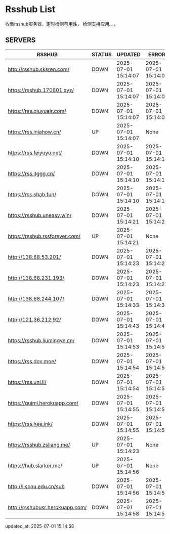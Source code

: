 # Rsshub List

收集rsshub服务器，定时检测可用性， 检测支持应用。。。


## SERVERS

|  RSSHUB   | STATUS  | UPDATED  | ERROR  | TWITTER |  
|  ----  | ----  | ----  | ----  | ---- |  
| http://rsshub.sksren.com/ | DOWN | 2025-07-01 15:14:07 | 2025-07-01 15:14:07 |  
| https://rsshub.170601.xyz/ | DOWN | 2025-07-01 15:14:07 | 2025-07-01 15:14:07 |  
| https://rss.qiuyuair.com/ | DOWN | 2025-07-01 15:14:07 | 2025-07-01 15:14:07 |  
| https://rss.injahow.cn/ | UP | 2025-07-01 15:14:07 | None ||  
| https://rss.feiyuyu.net/ | DOWN | 2025-07-01 15:14:10 | 2025-07-01 15:14:10 |  
| https://rss.itggg.cn/ | DOWN | 2025-07-01 15:14:10 | 2025-07-01 15:14:10 |  
| https://rss.shab.fun/ | DOWN | 2025-07-01 15:14:10 | 2025-07-01 15:14:10 |  
| https://rsshub.uneasy.win/ | DOWN | 2025-07-01 15:14:21 | 2025-07-01 15:14:21 |  
| https://rsshub.rssforever.com/ | UP | 2025-07-01 15:14:21 | None ||  
| http://138.68.53.201/ | DOWN | 2025-07-01 15:14:23 | 2025-07-01 15:14:23 |  
| http://138.68.231.193/ | DOWN | 2025-07-01 15:14:23 | 2025-07-01 15:14:23 |  
| http://138.68.244.107/ | DOWN | 2025-07-01 15:14:33 | 2025-07-01 15:14:33 |  
| http://121.36.212.92/ | DOWN | 2025-07-01 15:14:43 | 2025-07-01 15:14:43 |  
| https://rsshub.liumingye.cn/ | DOWN | 2025-07-01 15:14:53 | 2025-07-01 15:14:53 |  
| https://rss.dov.moe/ | DOWN | 2025-07-01 15:14:54 | 2025-07-01 15:14:54 |  
| https://rss.unl.li/ | DOWN | 2025-07-01 15:14:54 | 2025-07-01 15:14:54 |  
| https://guimi.herokuapp.com/ | DOWN | 2025-07-01 15:14:55 | 2025-07-01 15:14:55 |  
| https://rss.hee.ink/ | DOWN | 2025-07-01 15:14:55 | 2025-07-01 15:14:55 |  
| https://rsshub.zsliang.me/ | UP | 2025-07-01 15:14:23 | None |OK|  
| https://hub.slarker.me/ | UP | 2025-07-01 15:14:56 | None ||  
| http://i.scnu.edu.cn/sub | DOWN | 2025-07-01 15:14:56 | 2025-07-01 15:14:56 |  
| http://rsshubusr.herokuapp.com/ | DOWN | 2025-07-01 15:14:58 | 2025-07-01 15:14:58 |  
  

updated_at: 2025-07-01 15:14:58  
